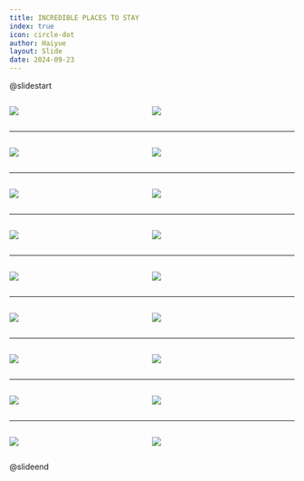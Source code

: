 ```yaml
---
title: INCREDIBLE PLACES TO STAY
index: true
icon: circle-dot
author: Haiyue
layout: Slide
date: 2024-09-23
---
```

 
@slidestart

<div style="display:flex">
<div style="flex:1">

![](/reading/english/Level-M/INCREDIBLE%20PLACES%20TO%20STAY/001.webp)
</div>
<div style="flex:1">

![](/reading/english/Level-M/INCREDIBLE%20PLACES%20TO%20STAY/002.webp)
</div>
</div>

---

<div style="display:flex">
<div style="flex:1">

![](/reading/english/Level-M/INCREDIBLE%20PLACES%20TO%20STAY/003.webp)
</div>
<div style="flex:1">

![](/reading/english/Level-M/INCREDIBLE%20PLACES%20TO%20STAY/004.webp)
</div>
</div>

---

<div style="display:flex">
<div style="flex:1">

![](/reading/english/Level-M/INCREDIBLE%20PLACES%20TO%20STAY/005.webp)
</div>
<div style="flex:1">

![](/reading/english/Level-M/INCREDIBLE%20PLACES%20TO%20STAY/006.webp)
</div>
</div>

---

<div style="display:flex">
<div style="flex:1">

![](/reading/english/Level-M/INCREDIBLE%20PLACES%20TO%20STAY/007.webp)
</div>
<div style="flex:1">

![](/reading/english/Level-M/INCREDIBLE%20PLACES%20TO%20STAY/008.webp)
</div>
</div>

---

<div style="display:flex">
<div style="flex:1">

![](/reading/english/Level-M/INCREDIBLE%20PLACES%20TO%20STAY/009.webp)
</div>
<div style="flex:1">

![](/reading/english/Level-M/INCREDIBLE%20PLACES%20TO%20STAY/010.webp)
</div>
</div>

---

<div style="display:flex">
<div style="flex:1">

![](/reading/english/Level-M/INCREDIBLE%20PLACES%20TO%20STAY/011.webp)
</div>
<div style="flex:1">

![](/reading/english/Level-M/INCREDIBLE%20PLACES%20TO%20STAY/012.webp)
</div>
</div>

---

<div style="display:flex">
<div style="flex:1">

![](/reading/english/Level-M/INCREDIBLE%20PLACES%20TO%20STAY/013.webp)
</div>
<div style="flex:1">

![](/reading/english/Level-M/INCREDIBLE%20PLACES%20TO%20STAY/014.webp)
</div>
</div>

---

<div style="display:flex">
<div style="flex:1">

![](/reading/english/Level-M/INCREDIBLE%20PLACES%20TO%20STAY/015.webp)
</div>
<div style="flex:1">

![](/reading/english/Level-M/INCREDIBLE%20PLACES%20TO%20STAY/016.webp)
</div>
</div>

---

<div style="display:flex">
<div style="flex:1">

![](/reading/english/Level-M/INCREDIBLE%20PLACES%20TO%20STAY/017.webp)
</div>
<div style="flex:1">

![](/reading/english/Level-M/INCREDIBLE%20PLACES%20TO%20STAY/018.webp)
</div>
</div>

@slideend